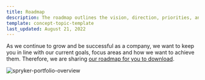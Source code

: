 ```yaml
---
title: Roadmap
description: The roadmap outlines the vision, direction, priorities, and progress of Spryker over time.
template: concept-topic-template
last_updated: August 21, 2022
---
```


As we continue to grow and be successful as a company, we want to keep you in line with our current goals, focus areas and how we want to achieve them. Therefore, we are sharing [our roadmap for you to download](https://spryker.s3.eu-central-1.amazonaws.com/docs/scos/user/intro-to-spryker/roadmap.md/Spryker_Roadmap.pdf).  

![spryker-portfolio-overview](https://spryker.s3.eu-central-1.amazonaws.com/docs/scos/user/intro-to-spryker/roadmap.md/Spryker_Portfolio_Overview.png)
